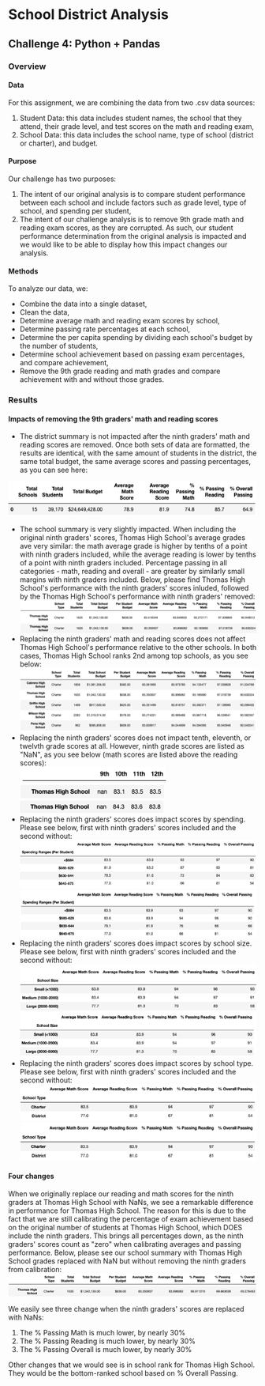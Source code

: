 # School District Analysis
## Challenge 4: Python + Pandas
### Overview
#### Data
For this assignment, we are combining the data from two .csv data sources:
1. Student Data: this data includes student names, the school that they attend, their grade level, and test scores on the math and reading exam,
2. School Data: this data includes the school name, type of school (district or charter), and budget.

#### Purpose
Our challenge has two purposes:
1. The intent of our original analysis is to compare student performance between each school and include factors such as grade level, type of school, and spending per student,
2. The intent of our challenge analysis is to remove 9th grade math and reading exam scores, as they are corrupted. As such, our student performance determination from the original analysis is impacted and we would like to be able to display how this impact changes our analysis.

#### Methods
To analyze our data, we:
  - Combine the data into a single dataset,
  - Clean the data,
  - Determine average math and reading exam scores by school,
  - Determine passing rate percentages at each school,
  - Determine the per capita spending by dividing each school's budget by the number of students,
  - Determine school achievement based on passing exam percentages, and compare achievement,
  - Remove the 9th grade reading and math grades and compare achievement with and without those grades.

### Results
#### Impacts of removing the 9th graders' math and reading scores
  - The district summary is not impacted after the ninth graders' math and reading scores are removed. Once both sets of data are formatted, the results are identical, with the same amount of students in the district, the same total budget, the same average scores and passing percentages, as you can see here:

![District_Summary](Resources/District_Summary.png)
  - The school summary is very slightly impacted. When including the original ninth graders' scores, Thomas High School's average grades ave very similar: the math average grade is higher by tenths of a point with ninth graders included, while the average reading is lower by tenths of a point with ninth graders included. Percentage passing in all categories - math, reading and overall - are greater by similarly small margins with ninth graders included. Below, please find Thomas High School's performance with the ninth graders' scores inluded, followed by the Thomas High School's performance with ninth graders' removed:
![Heading](Resources/Heading.png)
![Original Ninth](Resources/Original_School_Summary.png)
![Updated Ninth](Resources/Updated_School_Summary.png)
  - Replacing the ninth graders' math and reading scores does not affect Thomas High School's performance relative to the other schools. In both cases, Thomas High School ranks 2nd among top schools, as you see below:
![2nd Rank](Resources/Rank_2.png)
  - Replacing the ninth graders' scores does not impact tenth, eleventh, or twelvth grade scores at all. However, ninth grade scores are listed as "NaN", as you see below (math scores are listed above the reading scores):                           
![Scores](Resources/Heading3.png)                          
![Math](Resources/Math.png)                                     
![Reading](Resources/Reading.png)                               
  - Replacing the ninth graders' scores does impact scores by spending. Please see below, first with ninth graders' scores included and the second without:        
![Spending](Resources/Original_Spending_Summary.png)
![Spending](Resources/Updated_Spending_Summary.png)
  - Replacing the ninth graders' scores does impact scores by school size. Please see below, first with ninth graders' scores included and the second without:    
![Size](Resources/Original_Size_Summary.png)
![Size](Resources/Updated_Size_Summary.png)
  - Replacing the ninth graders' scores does impact scores by school type. Please see below, first with ninth graders' scores included and the second without:    
![Type](Resources/Original_Type_Summary.png)
![Type](Resources/Updated_Type_Summary.png)

#### Four changes
When we originally replace our reading and math scores for the ninth graders at Thomas High School with NaNs, we see a remarkable difference in performance for Thomas High School. The reason for this is due to the fact that we are still calibrating the percentage of exam achievement based on the original number of students at Thomas High School, which DOES include the ninth graders. This brings all percentages down, as the ninth graders' scores count as "zero" when calibrating averages and passing performance. Below, please see our school summary with Thomas High School grades replaced with NaN but without removing the ninth graders from calibration:                  
![Heading](Resources/Heading.png)
![NaN](Resources/NaN.png)

We easily see three change when the ninth graders' scores are replaced with NaNs:
1. The % Passing Math is much lower, by nearly 30%
2. The % Passing Reading is much lower, by nearly 30%
3. The % Passing Overall is much lower, by nearly 30%

Other changes that we would see is in school rank for Thomas High School. They would be the bottom-ranked school based on % Overall Passing.

